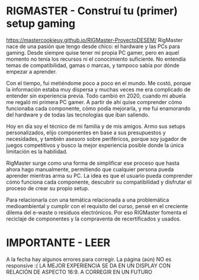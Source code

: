 ﻿# RIGMASTER - Construí tu (primer) setup gaming
https://mastercookieuy.github.io/RIGMaster-ProyectoDESEM/
RigMaster nace de una pasión que tengo desde chico: el hardware y las PCs para gaming.
Desde siempre quise tener mi propia PC gamer, pero en aquel momento no tenía los recursos ni el conocimiento suficiente. No entendía temas de compatibilidad, gamas o marcas, y tampoco sabía por dónde empezar a aprender.

Con el tiempo, fui metiéndome poco a poco en el mundo. Me costó, porque la información estaba muy dispersa y muchas veces  me era complicado de entender sin experiencia previa. Todo cambió en 2020, cuando mi abuela me regaló mi primera PC gamer.
A partir de ahí quise comprender cómo funcionaba cada componente, cómo podía mejorarla, y me fui enamorando del hardware y de todas las tecnologías que iban saliendo.

Hoy en día soy el técnico de mi familia y de mis amigos.
Armo sus setups personalizados, elijo componentes en base a sus presupuestos y necesidades, y también asesoro sobre periféricos, porque soy jugador de juegos competitivos y busco la mejor experiencia posible donde la única limitación es la habilidad.

RigMaster surge como una forma de simplificar ese proceso que hasta ahora hago manualmente, permitiendo que cualquier persona pueda aprender mientras arma su PC.
La idea es que el usuario pueda comprender cómo funciona cada componente, descubrir su compatibilidad y disfrutar el proceso de crear su propio setup.

Para relacionarla con una temática relacionada a una problemática medioambiental y cumplir con el requisito del curso, pensé en el creciente dilema del e-waste o residuos electrónicos. Por eso RIGMaster fomenta el reciclaje de componentes y la compraventa de recertificados y usados.

# IMPORTANTE - LEER
A la fecha hay algunos errores para corregir.
La página (aún) NO es responsive :(
LA MEJOR EXPERIENCIA SE DA EN UN DISPLAY CON RELACIÓN DE ASPECTO 16:9. A CORREGIR EN UN FUTURO



